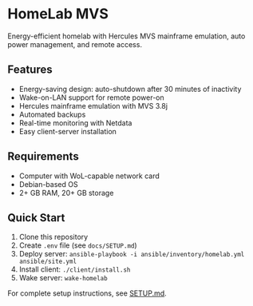 # HomeLab MVS

Energy-efficient homelab with Hercules MVS mainframe emulation, auto power management, and remote access.

## Features

- Energy-saving design: auto-shutdown after 30 minutes of inactivity
- Wake-on-LAN support for remote power-on
- Hercules mainframe emulation with MVS 3.8j
- Automated backups
- Real-time monitoring with Netdata
- Easy client-server installation

## Requirements

- Computer with WoL-capable network card
- Debian-based OS
- 2+ GB RAM, 20+ GB storage

## Quick Start

1. Clone this repository
2. Create `.env` file (see `docs/SETUP.md`)
3. Deploy server: `ansible-playbook -i ansible/inventory/homelab.yml ansible/site.yml`
4. Install client: `./client/install.sh`
5. Wake server: `wake-homelab`

For complete setup instructions, see [SETUP.md](docs/SETUP.md).